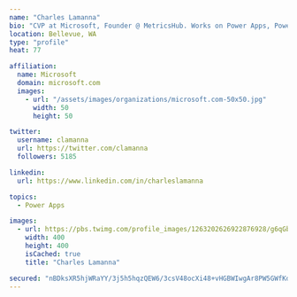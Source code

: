 ```yaml
---
name: "Charles Lamanna"
bio: "CVP at Microsoft, Founder @ MetricsHub. Works on Power Apps, Power Automate, Power Virtual Agent, Common Data Service and Dynamics 365."
location: Bellevue, WA
type: "profile"
heat: 77

affiliation:
  name: Microsoft
  domain: microsoft.com
  images:
    - url: "/assets/images/organizations/microsoft.com-50x50.jpg"
      width: 50
      height: 50

twitter:
  username: clamanna
  url: https://twitter.com/clamanna
  followers: 5185

linkedin:
  url: https://www.linkedin.com/in/charleslamanna

topics:
  - Power Apps

images:
  - url: https://pbs.twimg.com/profile_images/1263202626922876928/g6qGbHZ-_400x400.jpg
    width: 400
    height: 400
    isCached: true
    title: "Charles Lamanna"

secured: "nBDksXR5hjWRaYY/3j5h5hqzQEW6/3csV48ocXi48+vHGBWIwgAr8PW5GWfKd+Ql6qpgyQbSAt0IscxFBowNf63gVMlQMj88fxAB+6Pase7zkInGmdQQAqhte6F5E8D+5EFzheJb/Mk1uO2A2WlggoARUB/FSp/93doUyOiu/n/8uaxD6EZlg3ToKItgLLJFgEqrplnINyBACKubw/4GWhqNzqAUaGJez0Rt81Ln0E8P4oLSAy501cx7IN5B+BJm5LnpRCilH1SbB3J6HomoqZ9hwXJLRY+ryzkOd3AqTdXl6rhpahn2LSmYhSy+Hiel7ZrWVLOfh1CXPOS/E4MG3r8MAnTm8TMr1dwKaQ5o2lMF6YYrIRQPokFEFoWbAAIfqK7yLMt+4f2aYc+vZXiB2ypqqqAoULy8llpM16vSNKU=;P72r9N7tsR3izwtNuGN58A=="
---
```


